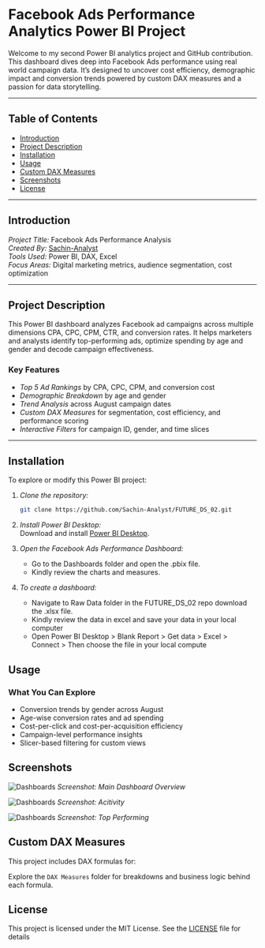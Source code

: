 # Facebook Ads Performance Analytics Power BI Project

Welcome to my second Power BI analytics project and GitHub contribution. This dashboard dives deep into Facebook Ads performance using real world campaign data. It’s designed to uncover cost efficiency, demographic impact and conversion trends powered by custom DAX measures and a passion for data storytelling.

---

## Table of Contents

- [Introduction](#introduction)  
- [Project Description](#project-description)  
- [Installation](#installation)  
- [Usage](#usage)  
- [Custom DAX Measures](#custom-dax-measures)  
- [Screenshots](#screenshots)  
- [License](#license)

---

## Introduction

*Project Title:* Facebook Ads Performance Analysis  
*Created By:* [Sachin-Analyst](https://github.com/Sachin-Analyst)  
*Tools Used:* Power BI, DAX, Excel  
*Focus Areas:* Digital marketing metrics, audience segmentation, cost optimization

---

## Project Description

This Power BI dashboard analyzes Facebook ad campaigns across multiple dimensions CPA, CPC, CPM, CTR, and conversion rates. It helps marketers and analysts identify top-performing ads, optimize spending by age and gender and decode campaign effectiveness.

### Key Features

- *Top 5 Ad Rankings* by CPA, CPC, CPM, and conversion cost  
- *Demographic Breakdown* by age and gender  
- *Trend Analysis* across August campaign dates  
- *Custom DAX Measures* for segmentation, cost efficiency, and performance scoring  
- *Interactive Filters* for campaign ID, gender, and time slices

---

## Installation

To explore or modify this Power BI project:

1. *Clone the repository:*
   ```bash
   git clone https://github.com/Sachin-Analyst/FUTURE_DS_02.git

2. *Install Power BI Desktop:*  
   Download and install [Power BI Desktop](https://powerbi.microsoft.com/desktop/).

3. *Open the Facebook Ads Performance Dashboard:*
   - Go to the Dashboards folder and open the .pbix file.
   - Kindly review the charts and measures.
    
4. *To create a dashboard:*
   - Navigate to Raw Data folder in the FUTURE_DS_02 repo download the .xlsx file.
   - Kindly review the data in excel and save your data in your local computer
   - Open Power BI Desktop > Blank Report > Get data > Excel > Connect > Then choose the file in your local compute
  
## Usage
### What You Can Explore
- Conversion trends by gender across August
- Age-wise conversion rates and ad spending
- Cost-per-click and cost-per-acquisition efficiency
- Campaign-level performance insights
- Slicer-based filtering for custom views


## Screenshots
![Dashboards](Dashboards/Screenshot%20of%20Facebook%20Ad%20Performance%20-%20Overview.png)
*Screenshot: Main Dashboard Overview*

![Dashboards](Dashboards/Screenshot%20of%20Facebook%20Ad%20Performance%20-%20Activity.png)
*Screenshot: Acitivity*

![Dashboards](Dashboards/Screenshot%20of%20Facebook%20Ad%20Performance%20-%20Top%20Performing.png)
*Screenshot: Top Performing*

## Custom DAX Measures
This project includes DAX formulas for:

Explore the `DAX Measures` folder for breakdowns and business logic behind each formula.


## License
This project is licensed under the MIT License. See the [LICENSE](LICENSE) file for details

